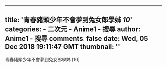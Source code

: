 
---
title: '青春豬頭少年不會夢到兔女郎學姊 _10_'
categories: 
    - 二次元
    - Anime1 - 搜尋
author: Anime1 - 搜尋
comments: false
date: Wed, 05 Dec 2018 19:11:47 GMT
thumbnail: ''
---

<div>   
青春豬頭少年不會夢到兔女郎學姊 [10]  
</div>
            